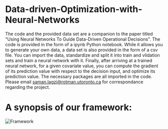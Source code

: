 # Data-driven-Optimization-with-Neural-Networks
The code and the provided data set are a companion to the paper titled "Using Neural Networks To Guide Data-Driven Operational Decisions".
The code is provided in the form of a ipynb Python notebook. While it allows you to generate your own data, a data set is also provided in the form of a csv file. 
You can import the data, standardize and split it into train and vlidation sets and train a neural network with it.
Finally, after arriving at a trained neural network, for a given covariate value, you can compute the gradient of its prediction value with respect to the decision input, and optimize its prediction value.
The necessary packages are all imported in the code.
Please email saman.lagzi@rotman.utoronto.ca for correspondance regarding the project.

# A synopsis of our framework:
![Framework](https://user-images.githubusercontent.com/113304575/189544424-306c0d05-0c9e-49fe-8ef8-0e9c8aae6369.png)
